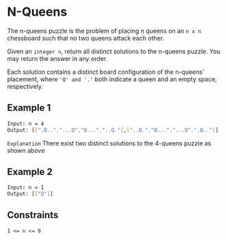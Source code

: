 # N-Queens

The n-queens puzzle is the problem of placing n queens on an `n x n` chessboard such that no two queens attack each other.

Given an `integer n`, return all distinct solutions to the n-queens puzzle. You may return the answer in any order.

Each solution contains a distinct board configuration of the n-queens' placement, where `'Q' and '.'` both indicate a queen and an empty space, respectively.

## Example 1

```bash
Input: n = 4
Output: [[".Q..","...Q","Q...","..Q."],["..Q.","Q...","...Q",".Q.."]]
```

`Explanation` There exist two distinct solutions to the 4-queens puzzle as shown above

## Example 2

```bash
Input: n = 1
Output: [["Q"]]
```

## Constraints

`1 <= n <= 9`
